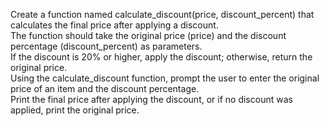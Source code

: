 Create a function named calculate_discount(price, discount_percent) that calculates the final price after applying a discount. <br>The function should take the original price (price) and the discount percentage (discount_percent) as parameters. <br>If the discount is 20% or higher, apply the discount; otherwise, return the original price.<br>
Using the calculate_discount function, prompt the user to enter the original price of an item and the discount percentage. <br>Print the final price after applying the discount, or if no discount was applied, print the original price.
